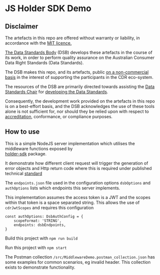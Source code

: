 # JS Holder SDK  Demo

## Disclaimer

The artefacts in this repo are offered without warranty or liability, in accordance with the [MIT licence.](https://github.com/ConsumerDataStandardsAustralia/java-artefacts/blob/master/LICENSE)

[The Data Standards Body](https://www.csiro.au/en/News/News-releases/2018/Data61-appointed-to-Data-Standards-Body-role)
(DSB) develops these artefacts in the course of its work, in order to perform quality assurance on the Australian Consumer Data Right Standards (Data Standards).

The DSB makes this repo, and its artefacts, public [on a non-commercial basis](https://github.com/ConsumerDataStandardsAustralia/java-artefacts/blob/master/LICENSE)
in the interest of supporting the participants in the CDR eco-system.

The resources of the DSB are primarily directed towards assisting the [Data Standards Chair](https://consumerdatastandards.gov.au/about/)
for [developing the Data Standards](https://github.com/ConsumerDataStandardsAustralia/standards).

Consequently, the development work provided on the artefacts in this repo is on a best-effort basis,
and the DSB acknowledges the use of these tools alone is not sufficient for, nor should they be relied upon
with respect to [accreditation](https://www.accc.gov.au/focus-areas/consumer-data-right-cdr-0/cdr-draft-accreditation-guidelines),
conformance, or compliance purposes.

## How to use

This is a simple NodeJS server implementation which utilises the middleware functions exposed by  
[holder-sdk](https://github.com/ConsumerDataStandardsAustralia/holder-sdk) package.

It demonstrate how different client request will trigger the generation of error objects and Http return code where this is required under published technical [standard](https://github.com/ConsumerDataStandardsAustralia/standards)

The `endpoints.json` file used in the configuration options `dsbOptions` and `authOptions` lists which endpoints this server implements.

This implementation assumes the access token is a JWT and the scopes within that token is a space separated string. This allows the use of `cdrJwtScopes` and requires this configuration 

````
const authOptions: DsbAuthConfig = {
    scopeFormat: 'STRING',
    endpoints: dsbEndpoints,
}
````

Build this project with `npm run build`

Run this project with `npm start`

The Postman collection `/src/MiddlewareDemo.postman_collection.json` has some examples for common scenarios, eg invalid header. This collection exists to demonstrate functionality.

